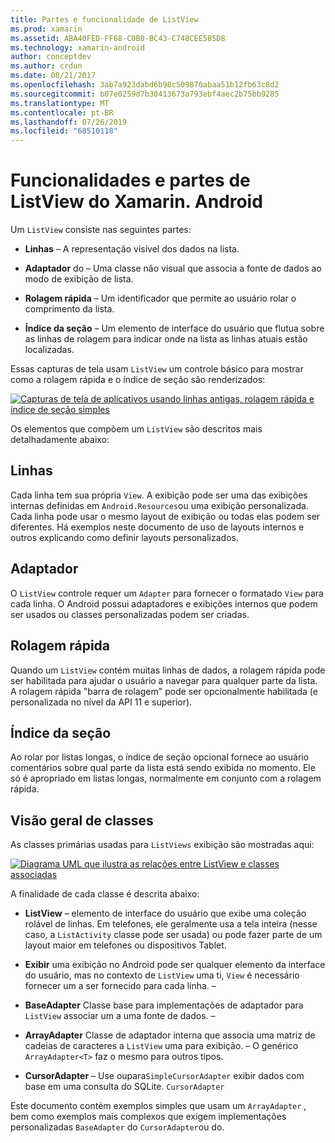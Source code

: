```yaml
---
title: Partes e funcionalidade de ListView
ms.prod: xamarin
ms.assetid: ABA40FED-FF68-C0B0-BC43-C748CEE585D8
ms.technology: xamarin-android
author: conceptdev
ms.author: crdun
ms.date: 08/21/2017
ms.openlocfilehash: 3ab7a923dabd6b98c509870abaa51b12fb63c8d2
ms.sourcegitcommit: b07e0259d7b30413673a793ebf4aec2b75bb9285
ms.translationtype: MT
ms.contentlocale: pt-BR
ms.lasthandoff: 07/26/2019
ms.locfileid: "68510118"
---
```

# <a name="xamarinandroid-listview-parts-and-functionality"></a>Funcionalidades e partes de ListView do Xamarin. Android

Um `ListView` consiste nas seguintes partes:

- **Linhas** &ndash; A representação visível dos dados na lista.

- **Adaptador** do &ndash; Uma classe não visual que associa a fonte de dados ao modo de exibição de lista.

- **Rolagem rápida** &ndash; Um identificador que permite ao usuário rolar o comprimento da lista.

- **Índice da seção** &ndash; Um elemento de interface do usuário que flutua sobre as linhas de rolagem para indicar onde na lista as linhas atuais estão localizadas.

Essas capturas de tela usam `ListView` um controle básico para mostrar como a rolagem rápida e o índice de seção são renderizados:

[![Capturas de tela de aplicativos usando linhas antigas, rolagem rápida e índice de seção simples](parts-and-functionality-images/listviewparts.png)](parts-and-functionality-images/listviewparts.png#lightbox)

Os elementos que compõem um `ListView` são descritos mais detalhadamente abaixo:


## <a name="rows"></a>Linhas

Cada linha tem sua própria `View`. A exibição pode ser uma das exibições internas definidas em `Android.Resources`ou uma exibição personalizada. Cada linha pode usar o mesmo layout de exibição ou todas elas podem ser diferentes. Há exemplos neste documento de uso de layouts internos e outros explicando como definir layouts personalizados.


## <a name="adapter"></a>Adaptador

O `ListView` controle requer um `Adapter` para fornecer o formatado `View` para cada linha. O Android possui adaptadores e exibições internos que podem ser usados ou classes personalizadas podem ser criadas.


## <a name="fast-scrolling"></a>Rolagem rápida

Quando um `ListView` contém muitas linhas de dados, a rolagem rápida pode ser habilitada para ajudar o usuário a navegar para qualquer parte da lista. A rolagem rápida "barra de rolagem" pode ser opcionalmente habilitada (e personalizada no nível da API 11 e superior).


## <a name="section-index"></a>Índice da seção

Ao rolar por listas longas, o índice de seção opcional fornece ao usuário comentários sobre qual parte da lista está sendo exibida no momento. Ele só é apropriado em listas longas, normalmente em conjunto com a rolagem rápida.


## <a name="classes-overview"></a>Visão geral de classes

As classes primárias usadas para `ListViews` exibição são mostradas aqui:

[![Diagrama UML que ilustra as relações entre ListView e classes associadas](parts-and-functionality-images/image2.png)](parts-and-functionality-images/image2.png#lightbox)

A finalidade de cada classe é descrita abaixo:

- **ListView** &ndash; elemento de interface do usuário que exibe uma coleção rolável de linhas. Em telefones, ele geralmente usa a tela inteira (nesse caso, a `ListActivity` classe pode ser usada) ou pode fazer parte de um layout maior em telefones ou dispositivos Tablet.

- **Exibir** uma exibição no Android pode ser qualquer elemento da interface do usuário, mas no contexto de `ListView` uma ti, `View` é necessário fornecer um a ser fornecido para cada linha. &ndash;

- **BaseAdapter** Classe base para implementações de adaptador para `ListView` associar um a uma fonte de dados. &ndash;

- **ArrayAdapter** Classe de adaptador interna que associa uma matriz de cadeias de caracteres a `ListView` uma para exibição. &ndash; O genérico `ArrayAdapter<T>` faz o mesmo para outros tipos.

- **CursorAdapter** &ndash; Use oupara`SimpleCursorAdapter` exibir dados com base em uma consulta do SQLite. `CursorAdapter`

Este documento contém exemplos simples que usam um `ArrayAdapter` , bem como exemplos mais complexos que exigem implementações personalizadas `BaseAdapter` do `CursorAdapter`ou do.

